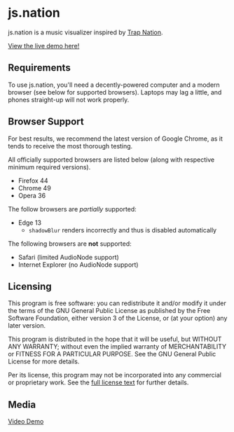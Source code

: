 # js.nation

js.nation is a music visualizer inspired by [Trap Nation](https://www.youtube.com/user/AllTrapNation).

[View the live demo here!](http://jsn.caseif.net)

## Requirements

To use js.nation, you'll need a decently-powered computer and a modern browser (see below for supported browsers).
Laptops may lag a little, and phones straight-up will not work properly.

## Browser Support

For best results, we recommend the latest version of Google Chrome, as it tends to receive the most thorough testing.

All officially supported browsers are listed below (along with respective minimum required versions).

- Firefox 44
- Chrome 49
- Opera 36

The follow browsers are *partially* supported:

- Edge 13
    - `shadowBlur` renders incorrectly and thus is disabled automatically

The following browsers are **not** supported:

- Safari (limited AudioNode support)
- Internet Explorer (no AudioNode support)

## Licensing

This program is free software: you can redistribute it and/or modify it under the terms of the GNU General Public
License as published by the Free Software Foundation, either version 3 of the License, or (at your option) any later
version.

This program is distributed in the hope that it will be useful, but WITHOUT ANY WARRANTY; without even the implied
warranty of MERCHANTABILITY or FITNESS FOR A PARTICULAR  PURPOSE. See the GNU General Public License for more details.

Per its license, this program may not be incorporated into any commercial or proprietary work. See the
[full license text](https://opensource.org/licenses/GPL-3.0) for further details.

## Media

[Video Demo](https://youtu.be/KN19Ip8mD_k)
